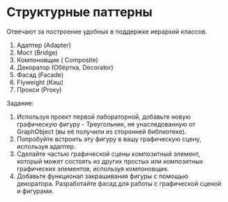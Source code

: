 # Структурные паттерны
Отвечают за построение удобных в поддержке иерархий классов.
1. Адаптер (Adapter)
2. Мост (Bridge)
3. Компоновщик ( Composite)
4. Декоратор (Обёртка, Decorator)
5. Фасад (Facade)
6. Flyweight (Кэш)
7. Прокси (Proxy)

Задание:
1. Используя проект первой лабораторной, добавьте новую графическую фигуру - Треугольник, не унаследованную от GraphObject (вы её получили из сторонней библиотеке).
2. Попробуйте встроить эту фигуру в вашу графическую сцену, используя адаптер.
3. Сделайте частью графической сцены композитный элемент, который может состоять из других простых или композитных графических элементов, используя компоновщик.
4. Добавьте функционал закрашивания фигуры с помощью декоратора. Разработайте фасад для работы с графической сценой и фигурами.
